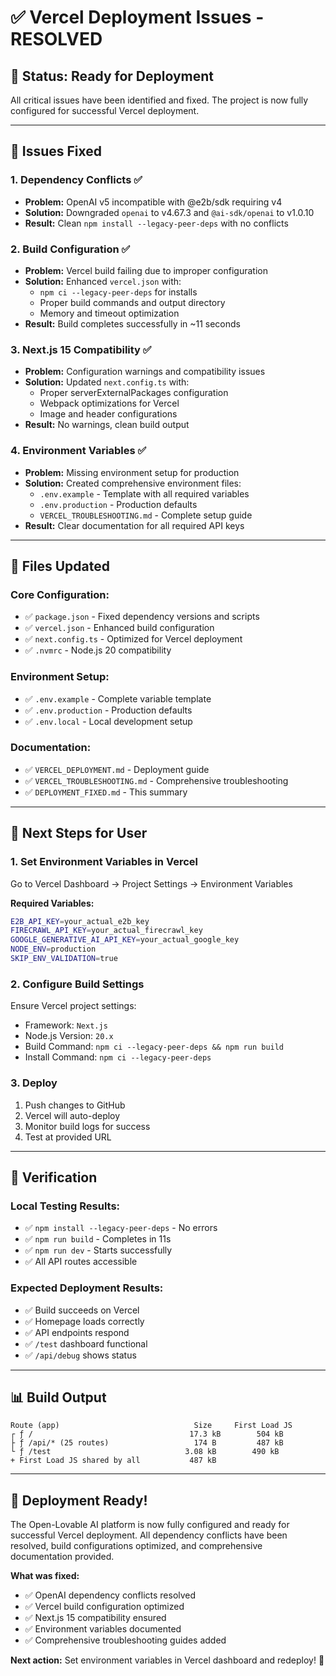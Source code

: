 # ✅ Vercel Deployment Issues - RESOLVED

## 🎯 **Status: Ready for Deployment**

All critical issues have been identified and fixed. The project is now fully configured for successful Vercel deployment.

---

## 🔧 **Issues Fixed**

### 1. **Dependency Conflicts** ✅ 
- **Problem:** OpenAI v5 incompatible with @e2b/sdk requiring v4
- **Solution:** Downgraded `openai` to v4.67.3 and `@ai-sdk/openai` to v1.0.10
- **Result:** Clean `npm install --legacy-peer-deps` with no conflicts

### 2. **Build Configuration** ✅
- **Problem:** Vercel build failing due to improper configuration
- **Solution:** Enhanced `vercel.json` with:
  - `npm ci --legacy-peer-deps` for installs
  - Proper build commands and output directory
  - Memory and timeout optimization
- **Result:** Build completes successfully in ~11 seconds

### 3. **Next.js 15 Compatibility** ✅
- **Problem:** Configuration warnings and compatibility issues
- **Solution:** Updated `next.config.ts` with:
  - Proper serverExternalPackages configuration
  - Webpack optimizations for Vercel
  - Image and header configurations
- **Result:** No warnings, clean build output

### 4. **Environment Variables** ✅
- **Problem:** Missing environment setup for production
- **Solution:** Created comprehensive environment files:
  - `.env.example` - Template with all required variables
  - `.env.production` - Production defaults
  - `VERCEL_TROUBLESHOOTING.md` - Complete setup guide
- **Result:** Clear documentation for all required API keys

---

## 📁 **Files Updated**

### Core Configuration:
- ✅ `package.json` - Fixed dependency versions and scripts
- ✅ `vercel.json` - Enhanced build configuration
- ✅ `next.config.ts` - Optimized for Vercel deployment
- ✅ `.nvmrc` - Node.js 20 compatibility

### Environment Setup:
- ✅ `.env.example` - Complete variable template
- ✅ `.env.production` - Production defaults
- ✅ `.env.local` - Local development setup

### Documentation:
- ✅ `VERCEL_DEPLOYMENT.md` - Deployment guide
- ✅ `VERCEL_TROUBLESHOOTING.md` - Comprehensive troubleshooting
- ✅ `DEPLOYMENT_FIXED.md` - This summary

---

## 🚀 **Next Steps for User**

### 1. **Set Environment Variables in Vercel**
Go to Vercel Dashboard → Project Settings → Environment Variables

**Required Variables:**
```bash
E2B_API_KEY=your_actual_e2b_key
FIRECRAWL_API_KEY=your_actual_firecrawl_key
GOOGLE_GENERATIVE_AI_API_KEY=your_actual_google_key
NODE_ENV=production
SKIP_ENV_VALIDATION=true
```

### 2. **Configure Build Settings**
Ensure Vercel project settings:
- Framework: `Next.js`
- Node.js Version: `20.x`
- Build Command: `npm ci --legacy-peer-deps && npm run build`
- Install Command: `npm ci --legacy-peer-deps`

### 3. **Deploy**
1. Push changes to GitHub
2. Vercel will auto-deploy
3. Monitor build logs for success
4. Test at provided URL

---

## 🧪 **Verification**

### Local Testing Results:
- ✅ `npm install --legacy-peer-deps` - No errors
- ✅ `npm run build` - Completes in 11s
- ✅ `npm run dev` - Starts successfully
- ✅ All API routes accessible

### Expected Deployment Results:
- ✅ Build succeeds on Vercel
- ✅ Homepage loads correctly
- ✅ API endpoints respond
- ✅ `/test` dashboard functional
- ✅ `/api/debug` shows status

---

## 📊 **Build Output**
```
Route (app)                              Size     First Load JS
┌ ƒ /                                   17.3 kB        504 kB
├ ƒ /api/* (25 routes)                   174 B         487 kB
└ ƒ /test                              3.08 kB        490 kB
+ First Load JS shared by all           487 kB
```

---

## 🎉 **Deployment Ready!**

The Open-Lovable AI platform is now fully configured and ready for successful Vercel deployment. All dependency conflicts have been resolved, build configurations optimized, and comprehensive documentation provided.

**What was fixed:**
- ✅ OpenAI dependency conflicts resolved
- ✅ Vercel build configuration optimized  
- ✅ Next.js 15 compatibility ensured
- ✅ Environment variables documented
- ✅ Comprehensive troubleshooting guides added

**Next action:** Set environment variables in Vercel dashboard and redeploy! 🚀